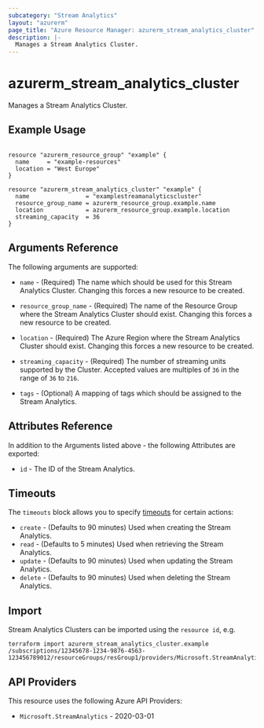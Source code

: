 ```yaml
---
subcategory: "Stream Analytics"
layout: "azurerm"
page_title: "Azure Resource Manager: azurerm_stream_analytics_cluster"
description: |-
  Manages a Stream Analytics Cluster.
---
```


# azurerm_stream_analytics_cluster

Manages a Stream Analytics Cluster.

## Example Usage

```hcl

resource "azurerm_resource_group" "example" {
  name     = "example-resources"
  location = "West Europe"
}

resource "azurerm_stream_analytics_cluster" "example" {
  name                = "examplestreamanalyticscluster"
  resource_group_name = azurerm_resource_group.example.name
  location            = azurerm_resource_group.example.location
  streaming_capacity  = 36
}
```

## Arguments Reference

The following arguments are supported:

* `name` - (Required) The name which should be used for this Stream Analytics Cluster. Changing this forces a new resource to be created.

* `resource_group_name` - (Required) The name of the Resource Group where the Stream Analytics Cluster should exist. Changing this forces a new resource to be created.

* `location` - (Required) The Azure Region where the Stream Analytics Cluster should exist. Changing this forces a new resource to be created.

* `streaming_capacity` - (Required) The number of streaming units supported by the Cluster. Accepted values are multiples of `36` in the range of `36` to `216`.

* `tags` - (Optional) A mapping of tags which should be assigned to the Stream Analytics.

## Attributes Reference

In addition to the Arguments listed above - the following Attributes are exported:

* `id` - The ID of the Stream Analytics.

## Timeouts

The `timeouts` block allows you to specify [timeouts](https://www.terraform.io/language/resources/syntax#operation-timeouts) for certain actions:

* `create` - (Defaults to 90 minutes) Used when creating the Stream Analytics.
* `read` - (Defaults to 5 minutes) Used when retrieving the Stream Analytics.
* `update` - (Defaults to 90 minutes) Used when updating the Stream Analytics.
* `delete` - (Defaults to 90 minutes) Used when deleting the Stream Analytics.

## Import

Stream Analytics Clusters can be imported using the `resource id`, e.g.

```shell
terraform import azurerm_stream_analytics_cluster.example /subscriptions/12345678-1234-9876-4563-123456789012/resourceGroups/resGroup1/providers/Microsoft.StreamAnalytics/clusters/cluster1
```

## API Providers
<!-- This section is generated, changes will be overwritten -->
This resource uses the following Azure API Providers:

* `Microsoft.StreamAnalytics` - 2020-03-01

